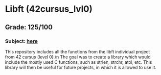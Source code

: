 # Libft (42cursus_lvl0)
## Grade: 125/100
### Subject: [here](42cursus_lvl0_Libft/README.md)

This repository includes all the functions from the libft individual project from 42 cursus (level 0).\n
The goal was to create a library which would include the mostly used C functions, such as strlen, strchr, atoi, etc.
This library will then be useful for future projects, in which it is allowed to use it.


